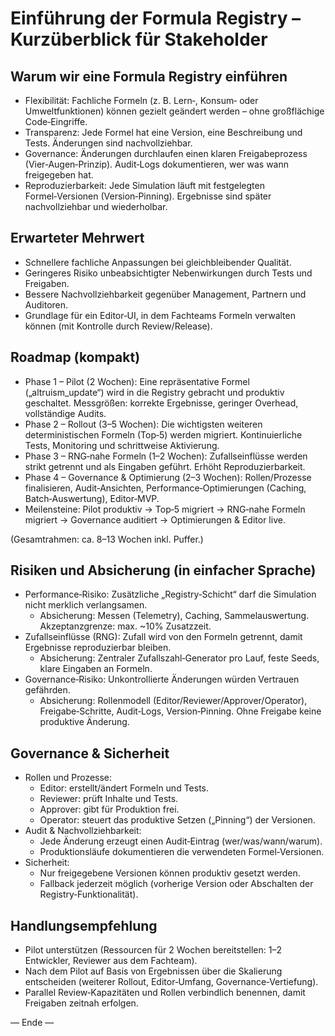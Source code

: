 # Einführung der Formula Registry – Kurzüberblick für Stakeholder

## Warum wir eine Formula Registry einführen
- Flexibilität: Fachliche Formeln (z. B. Lern‑, Konsum‑ oder Umweltfunktionen) können gezielt geändert werden – ohne großflächige Code‑Eingriffe.
- Transparenz: Jede Formel hat eine Version, eine Beschreibung und Tests. Änderungen sind nachvollziehbar.
- Governance: Änderungen durchlaufen einen klaren Freigabeprozess (Vier‑Augen‑Prinzip). Audit‑Logs dokumentieren, wer was wann freigegeben hat.
- Reproduzierbarkeit: Jede Simulation läuft mit festgelegten Formel‑Versionen (Version‑Pinning). Ergebnisse sind später nachvollziehbar und wiederholbar.

## Erwarteter Mehrwert
- Schnellere fachliche Anpassungen bei gleichbleibender Qualität.
- Geringeres Risiko unbeabsichtigter Nebenwirkungen durch Tests und Freigaben.
- Bessere Nachvollziehbarkeit gegenüber Management, Partnern und Auditoren.
- Grundlage für ein Editor‑UI, in dem Fachteams Formeln verwalten können (mit Kontrolle durch Review/Release).

## Roadmap (kompakt)
- Phase 1 – Pilot (2 Wochen): Eine repräsentative Formel („altruism_update“) wird in die Registry gebracht und produktiv geschaltet. Messgrößen: korrekte Ergebnisse, geringer Overhead, vollständige Audits.
- Phase 2 – Rollout (3–5 Wochen): Die wichtigsten weiteren deterministischen Formeln (Top‑5) werden migriert. Kontinuierliche Tests, Monitoring und schrittweise Aktivierung.
- Phase 3 – RNG‑nahe Formeln (1–2 Wochen): Zufallseinflüsse werden strikt getrennt und als Eingaben geführt. Erhöht Reproduzierbarkeit.
- Phase 4 – Governance & Optimierung (2–3 Wochen): Rollen/Prozesse finalisieren, Audit‑Ansichten, Performance‑Optimierungen (Caching, Batch‑Auswertung), Editor‑MVP.
- Meilensteine: Pilot produktiv → Top‑5 migriert → RNG‑nahe Formeln migriert → Governance auditiert → Optimierungen & Editor live.

(Gesamtrahmen: ca. 8–13 Wochen inkl. Puffer.)

## Risiken und Absicherung (in einfacher Sprache)
- Performance‑Risiko: Zusätzliche „Registry‑Schicht“ darf die Simulation nicht merklich verlangsamen.
  - Absicherung: Messen (Telemetry), Caching, Sammelauswertung. Akzeptanzgrenze: max. ~10% Zusatzzeit.
- Zufallseinflüsse (RNG): Zufall wird von den Formeln getrennt, damit Ergebnisse reproduzierbar bleiben.
  - Absicherung: Zentraler Zufallszahl‑Generator pro Lauf, feste Seeds, klare Eingaben an Formeln.
- Governance‑Risiko: Unkontrollierte Änderungen würden Vertrauen gefährden.
  - Absicherung: Rollenmodell (Editor/Reviewer/Approver/Operator), Freigabe‑Schritte, Audit‑Logs, Version‑Pinning. Ohne Freigabe keine produktive Änderung.

## Governance & Sicherheit
- Rollen und Prozesse:
  - Editor: erstellt/ändert Formeln und Tests.
  - Reviewer: prüft Inhalte und Tests.
  - Approver: gibt für Produktion frei.
  - Operator: steuert das produktive Setzen („Pinning“) der Versionen.
- Audit & Nachvollziehbarkeit:
  - Jede Änderung erzeugt einen Audit‑Eintrag (wer/was/wann/warum).
  - Produktionsläufe dokumentieren die verwendeten Formel‑Versionen.
- Sicherheit:
  - Nur freigegebene Versionen können produktiv gesetzt werden.
  - Fallback jederzeit möglich (vorherige Version oder Abschalten der Registry‑Funktionalität).

## Handlungsempfehlung
- Pilot unterstützen (Ressourcen für 2 Wochen bereitstellen: 1–2 Entwickler, Reviewer aus dem Fachteam).
- Nach dem Pilot auf Basis von Ergebnissen über die Skalierung entscheiden (weiterer Rollout, Editor‑Umfang, Governance‑Vertiefung).
- Parallel Review‑Kapazitäten und Rollen verbindlich benennen, damit Freigaben zeitnah erfolgen.

— Ende —
